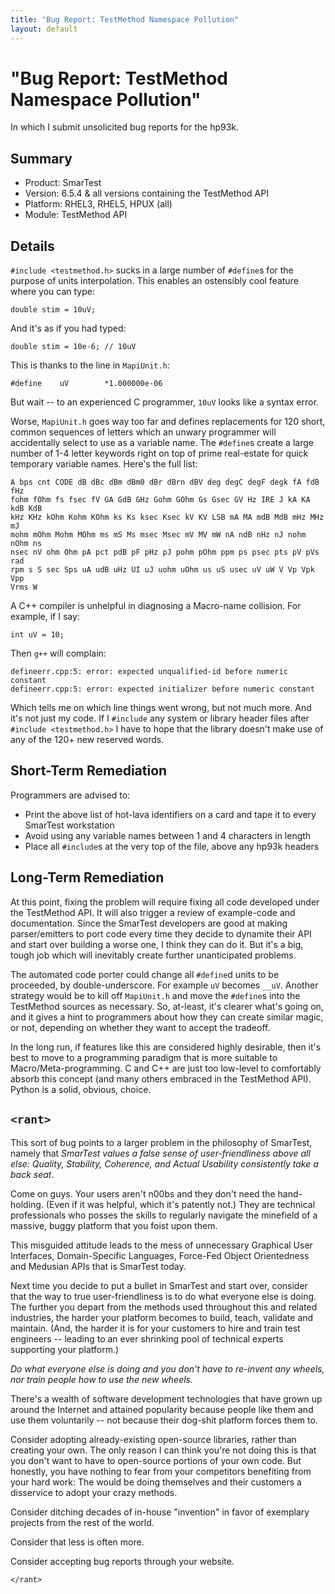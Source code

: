 ```yaml
---
title: "Bug Report: TestMethod Namespace Pollution"
layout: default
---
```


# "Bug Report: TestMethod Namespace Pollution"

In which I submit unsolicited bug reports for the hp93k.

## Summary

- Product: SmarTest
- Version: 6.5.4 & all versions containing the TestMethod API
- Platform: RHEL3, RHEL5, HPUX (all)
- Module: TestMethod API

## Details

`#include <testmethod.h>` sucks in a large number of `#define`s for the purpose
of units interpolation. This enables an ostensibly cool feature where you can type:

    double stim = 10uV;

And it's as if you had typed:

    double stim = 10e-6; // 10uV

This is thanks to the line in `MapiUnit.h`:

    #define    uV        *1.000000e-06
    
But wait -- to an experienced C programmer, `10uV` looks like a syntax error.

Worse, `MapiUnit.h` goes way too far and defines replacements for 120 short,
common sequences of letters which an unwary programmer will accidentally select
to use as a variable name. The `#define`s create a large number of 1-4 letter
keywords right on top of prime real-estate for quick temporary variable names.
Here's the full list:

    A bps cnt CODE dB dBc dBm dBm0 dBr dBrn dBV deg degC degF degk fA fdB fHz
    fohm fOhm fs fsec fV GA GdB GHz Gohm GOhm Gs Gsec GV Hz IRE J kA KA kdB KdB
    kHz KHz kOhm Kohm KOhm ks Ks ksec Ksec kV KV LSB mA MA mdB MdB mHz MHz mJ
    mohm mOhm Mohm MOhm ms mS Ms msec Msec mV MV mW nA ndB nHz nJ nohm nOhm ns
    nsec nV ohm Ohm pA pct pdB pF pHz pJ pohm pOhm ppm ps psec pts pV pVs rad
    rpm s S sec Sps uA udB uHz UI uJ uohm uOhm us uS usec uV uW V Vp Vpk Vpp
    Vrms W

A C++ compiler is unhelpful in diagnosing a Macro-name collision. For example,
if I say:

    int uV = 10;

Then `g++` will complain:

    defineerr.cpp:5: error: expected unqualified-id before numeric constant
    defineerr.cpp:5: error: expected initializer before numeric constant

Which tells me on which line things went wrong, but not much more. And it's not
just my code. If I `#include` any system or library header files after
`#include <testmethod.h>` I have to hope that the library doesn't make use of
any of the 120+ new reserved words.

## Short-Term Remediation

Programmers are advised to:

* Print the above list of hot-lava identifiers on a card and tape it to every SmarTest workstation
* Avoid using any variable names between 1 and 4 characters in length
* Place all `#include`s at the very top of the file, above any hp93k headers

## Long-Term Remediation

At this point, fixing the problem will require fixing all code developed under
the TestMethod API. It will also trigger a review of example-code and
documentation. Since the SmarTest developers are good at making parser/emitters
to port code every time they decide to dynamite their API and start over
building a worse one, I think they can do it. But it's a big, tough job which
will inevitably create further unanticipated problems.

The automated code porter could change all `#define`d units to be proceeded, by
double-underscore. For example `uV` becomes `__uV`. Another strategy would be
to kill off `MapiUnit.h` and move the `#define`s into the TestMethod sources as
necessary. So, at-least, it's clearer what's going on, and it gives a hint to
programmers about how they can create similar magic, or not, depending on
whether they want to accept the tradeoff.

In the long run, if features like this are considered highly desirable, then
it's best to move to a programming paradigm that is more suitable to
Macro/Meta-programming. C and C++ are just too low-level to comfortably absorb
this concept (and many others embraced in the TestMethod API). Python is a
solid, obvious, choice. 

## `<rant>`

This sort of bug points to a larger problem in the philosophy of SmarTest,
namely that *SmarTest values a false sense of user-friendliness above all else:
Quality, Stability, Coherence, and Actual Usability consistently take a back
seat*.

Come on guys.  Your users aren't n00bs and they don't need the hand-holding.
(Even if it was helpful, which it's patently not.) They are technical
professionals who posses the skills to regularly navigate the minefield of a
massive, buggy platform that you foist upon them.

This misguided attitude leads to the mess of unnecessary Graphical User
Interfaces, Domain-Specific Languages, Force-Fed Object Orientedness and
Medusian APIs that is SmarTest today.

Next time you decide to put a bullet in SmarTest and start over, consider that
the way to true user-friendliness is to do what everyone else is doing. The
further you depart from the methods used throughout this and related
industries, the harder your platform becomes to build, teach, validate and
maintain. (And, the harder it is for your customers to hire and train test
engineers -- leading to an ever shrinking pool of technical experts supporting
your platform.)

*Do what everyone else is doing and you don't have to re-invent any wheels, nor
train people how to use the new wheels.*

There's a wealth of software development technologies that have grown up around
the Internet and attained popularity because people like them and use them
voluntarily -- not because their dog-shit platform forces
them to.

Consider adopting already-existing open-source libraries, rather than creating
your own.  The only reason I can think you're not doing this is that you don't
want to have to open-source portions of your own code.  But honestly, you have
nothing to fear from your competitors benefiting from your hard work: The would
be doing themselves and their customers a disservice to adopt your crazy
methods.

Consider ditching decades of in-house "invention" in favor of exemplary
projects from the rest of the world.

Consider that less is often more.

Consider accepting bug reports through your website. 

`</rant>`
